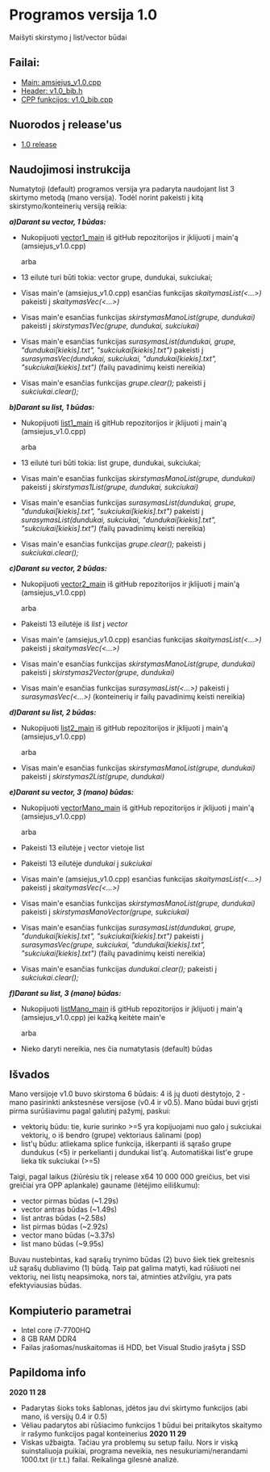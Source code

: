 # Programos versija 1.0
Maišyti skirstymo į list/vector būdai
## Failai:
* [Main: amsiejus_v1.0.cpp](https://github.com/iLoveCepelinai/Objektinis_programavimas/blob/v_1.0/amsiejus_v1.0/amsiejus_v1.0.cpp)
* [Header: v1.0_bib.h](https://github.com/iLoveCepelinai/Objektinis_programavimas/blob/v_1.0/amsiejus_v1.0/v1.0_bib.h)
* [CPP funkcijos: v1.0_bib.cpp](https://github.com/iLoveCepelinai/Objektinis_programavimas/blob/v_1.0/amsiejus_v1.0/v1.0_bib.cpp)
## Nuorodos į release'us
* [1.0 release](https://github.com/iLoveCepelinai/Objektinis_programavimas/releases/tag/v1.0)
## Naudojimosi instrukcija
Numatytoji (default) programos versija yra padaryta naudojant list 3 skirtymo metodą (mano versija). Todėl norint pakeisti į kitą skirstymo/konteinerių versiją reikia:

***a)Darant su vector, 1 būdas:***
* Nukopijuoti [vector1_main](https://github.com/iLoveCepelinai/Objektinis_programavimas/blob/v_1.0/vector1_main) iš gitHub repozitorijos ir įklijuoti į main'ą (amsiejus_v1.0.cpp)

  arba
  
* 13 eilutė turi būti tokia: vector <studentas> grupe, dundukai, sukciukai;
* Visas main'e (amsiejus_v1.0.cpp) esančias funkcijas *skaitymasList(<...>)* pakeisti į *skaitymasVec(<...>)*
* Visas main'e esančias funkcijas *skirstymasManoList(grupe, dundukai)* pakeisti į *skirstymas1Vec(grupe, dundukai, sukciukai)*
* Visas main'e esančias funkcijas *surasymasList(dundukai, grupe, "dundukai[kiekis].txt", "sukciukai[kiekis].txt")* pakeisti į *surasymasVec(dundukai, sukciukai, "dundukai[kiekis].txt", "sukciukai[kiekis].txt")* (failų pavadinimų keisti nereikia)
* Visas main'e esančias funkcijas *grupe.clear();* pakeisti į *sukciukai.clear();*
  
***b)Darant su list, 1 būdas:***
* Nukopijuoti [list1_main](https://github.com/iLoveCepelinai/Objektinis_programavimas/blob/v_1.0/list1_main) iš gitHub repozitorijos ir įklijuoti į main'ą (amsiejus_v1.0.cpp)

  arba
  
* 13 eilutė turi būti tokia: list <studentas> grupe, dundukai, sukciukai;
* Visas main'e esančias funkcijas *skirstymasManoList(grupe, dundukai)* pakeisti į *skirstymas1List(grupe, dundukai, sukciukai)*
* Visas main'e esančias funkcijas *surasymasList(dundukai, grupe, "dundukai[kiekis].txt", "sukciukai[kiekis].txt")* pakeisti į *surasymasList(dundukai, sukciukai, "dundukai[kiekis].txt", "sukciukai[kiekis].txt")* (failų pavadinimų keisti nereikia)
* Visas main'e esančias funkcijas *grupe.clear();* pakeisti į *sukciukai.clear();*
  
***c)Darant su vector, 2 būdas:***
* Nukopijuoti [vector2_main](https://github.com/iLoveCepelinai/Objektinis_programavimas/blob/v_1.0/vector2_main) iš gitHub repozitorijos ir įklijuoti į main'ą (amsiejus_v1.0.cpp)

  arba
  
* Pakeisti 13 eilutėje iš *list* į *vector*
* Visas main'e (amsiejus_v1.0.cpp) esančias funkcijas *skaitymasList(<...>)* pakeisti į *skaitymasVec(<...>)*
* Visas main'e esančias funkcijas *skirstymasManoList(grupe, dundukai)* pakeisti į *skirstymas2Vector(grupe, dundukai)*
* Visas main'e esančias funkcijas *surasymasList(<...>)* pakeisti į *surasymasVec(<...>)* (konteinerių ir failų pavadinimų keisti nereikia)

***d)Darant su list, 2 būdas:***
* Nukopijuoti [list2_main](https://github.com/iLoveCepelinai/Objektinis_programavimas/blob/v_1.0/list2_main) iš gitHub repozitorijos ir įklijuoti į main'ą (amsiejus_v1.0.cpp)

  arba
  
* Visas main'e esančias funkcijas *skirstymasManoList(grupe, dundukai)* pakeisti į *skirstymas2List(grupe, dundukai)*

***e)Darant su vector, 3 (mano) būdas:***
* Nukopijuoti [vectorMano_main](https://github.com/iLoveCepelinai/Objektinis_programavimas/blob/v_1.0/vectorMano_main) iš gitHub repozitorijos ir įklijuoti į main'ą (amsiejus_v1.0.cpp)

  arba
  
* Pakeisti 13 eilutėje į vector vietoje list
* Pakeisti 13 eilutėje *dundukai* į *sukciukai*
* Visas main'e (amsiejus_v1.0.cpp) esančias funkcijas *skaitymasList(<...>)* pakeisti į *skaitymasVec(<...>)*
* Visas main'e esančias funkcijas *skirstymasManoList(grupe, dundukai)* pakeisti į *skirstymasManoVector(grupe, sukciukai)*
* Visas main'e esančias funkcijas *surasymasList(dundukai, grupe, "dundukai[kiekis].txt", "sukciukai[kiekis].txt")* pakeisti į *surasymasVec(grupe, sukciukai, "dundukai[kiekis].txt", "sukciukai[kiekis].txt")* (failų pavadinimų keisti nereikia)
* Visas main'e esančias funkcijas *dundukai.clear();* pakeisti į *sukciukai.clear();*

***f)Darant su list, 3 (mano) būdas:***
* Nukopijuoti [listMano_main](https://github.com/iLoveCepelinai/Objektinis_programavimas/blob/v_1.0/listMano_main) iš gitHub repozitorijos ir įklijuoti į main'ą (amsiejus_v1.0.cpp) jei kažką keitėte main'e

  arba
  
* Nieko daryti nereikia, nes čia numatytasis (default) būdas

## Išvados
Mano versijoje v1.0 buvo skirstoma 6 būdais: 4 iš jų duoti dėstytojo, 2 - mano pasirinkti ankstesnėse versijose (v0.4 ir v0.5). Mano būdai buvi grįsti pirma surūšiavimu pagal galutinį pažymį, paskui:
* vektorių būdu: tie, kurie surinko >=5 yra kopijuojami nuo galo į sukciukai vektorių, o iš bendro (grupe) vektoriaus šalinami (pop)
* list'ų būdu: atliekama splice funkcija, iškerpanti iš sąrašo grupe dundukus (<5) ir perkelianti į dundukai list'ą. Automatiškai list'e grupe lieka tik sukciukai (>=5)

Taigi, pagal laikus (žiūrėsiu tik į release x64 10 000 000 greičius, bet visi greičiai yra OPP aplankale) gauname (lėtėjimo eiliškumu):
* vector pirmas būdas (~1.29s)
* vector antras būdas (~1.49s)
* list antras būdas (~2.58s)
* list pirmas būdas (~2.92s)
* vector mano būdas (~3.37s)
* list mano būdas (~9.95s)

Buvau nustebintas, kad sąrašų trynimo būdas (2) buvo šiek tiek greitesnis už sąrašų dubliavimo (1) būdą. Taip pat galima matyti, kad rūšiuoti nei vektorių, nei listų neapsimoka, nors tai, atminties atžvilgiu, yra pats efektyviausias būdas.

## Kompiuterio parametrai
* Intel core i7-7700HQ
* 8 GB RAM DDR4
* Failas įrašomas/nuskaitomas iš HDD, bet Visual Studio įrašyta į SSD

## Papildoma info
**2020 11 28**
* Padarytas šioks toks šablonas, įdėtos jau dvi skirtymo funkcijos (abi mano, iš versijų 0.4 ir 0.5)
* Vėliau padarytos abi rūšiacimo funkcijos 1 būdui bei pritaikytos skaitymo ir rašymo funkcijos pagal konteinerius
**2020 11 29**
* Viskas užbaigta. Tačiau yra problemų su setup failu. Nors ir viską suinstaliuoja puikiai, programa neveikia, nes nesukuriami/nerandami 1000.txt (ir t.t.) failai. Reikalinga gilesnė analizė.
